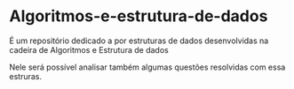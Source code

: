 # Algoritmos-e-estrutura-de-dados
É um repositório dedicado a por estruturas de dados desenvolvidas na cadeira de Algoritmos e Estrutura de dados

Nele será possível analisar também algumas questões resolvidas com essa estruras. 
